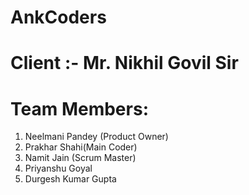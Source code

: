 # AnkCoders
# Client :- Mr. Nikhil Govil Sir
# Team Members:
1. Neelmani Pandey (Product Owner)
2. Prakhar Shahi(Main Coder)
3. Namit Jain (Scrum Master)
4. Priyanshu Goyal
5. Durgesh Kumar Gupta

